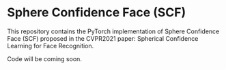 # Sphere Confidence Face (SCF)

This repository contains the PyTorch implementation of Sphere Confidence Face (SCF) proposed in the CVPR2021 paper: Spherical Confidence Learning for Face Recognition.

Code will be coming soon.
